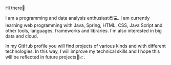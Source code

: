 Hi there👋

I am a programming and data analysis enthusiast😍💻. I am currently learning web programming with Java, Spring, HTML, CSS, Java Script and other tools, languages, frameworks and libraries. I'm also interested in big data and cloud.

In my GitHub profile you will find projects of various kinds and with different technologies. In this way, I will improve my technical skills and I hope this will be reflected in future projects💪📈.
